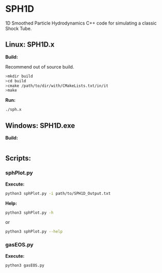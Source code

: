 # SPH1D
1D Smoothed Particle Hydrodynamics C++ code for simulating a classic Shock Tube.

## Linux: SPH1D.x

**Build:**

Recommend out of source build.
```bash
>mkdir build
>cd build
>cmake /path/to/dir/with/CMakeLists.txt/in/it
>make
```
**Run:**
```bash
./sph.x
```

## Windows: SPH1D.exe

**Build:**
```powershell
```

## Scripts:

### sphPlot.py

**Execute:**
```bash
python3 sphPlot.py -i path/to/SPH1D_Output.txt
```
**Help:**
```bash
python3 sphPlot.py -h
```
or
```bash
python3 sphPlot.py --help
```

### gasEOS.py
**Execute:**
```bash
python3 gasEOS.py
```
